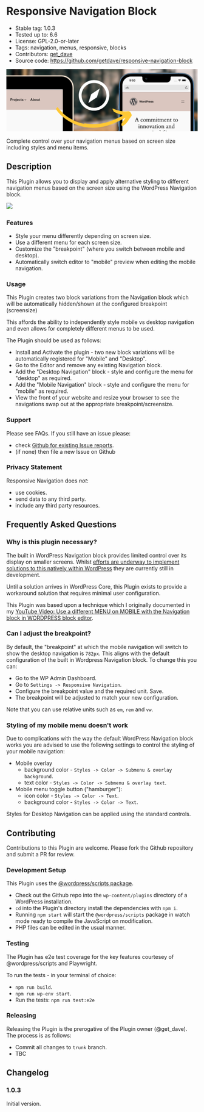 # Responsive Navigation Block

-   Stable tag: 1.0.3
-   Tested up to: 6.6
-   License: GPL-2.0-or-later
-   Tags: navigation, menus, responsive, blocks
-   Contributors: [get_dave](https://profiles.wordpress.org/get_dave/)
-   Source code: https://github.com/getdave/responsive-navigation-block

![](.wordpress-org/banner-1544x500.png)

Complete control over your navigation menus based on screen size including styles and menu items.

## Description

This Plugin allows you to display and apply alternative styling to different navigation menus based on the screen size using the WordPress Navigation block.

[![](https://img.shields.io/wordpress/plugin/installs/responsive-navigation-block?style=flat-square)](https://wordpress.org/plugins/responsive-navigation-block/)

### Features

-   Style your menu differently depending on screen size.
-   Use a different menu for each screen size.
-   Customize the "breakpoint" (where you switch between mobile and desktop).
-   Automatically switch editor to "mobile" preview when editing the mobile navigation.

### Usage

This Plugin creates two block variations from the Navigation block which will be automatically hidden/shown at the configured breakpoint (screensize)

This affords the ability to independently style mobile vs desktop navigation and even allows for completely different menus to be used.

The Plugin should be used as follows:

-   Install and Activate the plugin - two new block variations will be automatically registered for "Mobile" and "Desktop".
-   Go to the Editor and remove any existing Navigation block.
-   Add the "Desktop Navigation" block - style and configure the menu for "desktop" as required.
-   Add the "Mobile Navigation" block - style and configure the menu for "mobile" as required.
-   View the front of your website and resize your browser to see the navigations swap out at the appropriate breakpoint/screensize.

### Support

Please see FAQs. If you still have an issue please:

-   check [Github for existing Issue reports](https://github.com/getdave/responsive-navigation-block/issues).
-   (if none) then file a new Issue on Github

### Privacy Statement

Responsive Navigation does _not_:

-   use cookies.
-   send data to any third party.
-   include any third party resources.

## Frequently Asked Questions

### Why is this plugin necessary?

The built in WordPress Navigation block provides limited control over its display on smaller screens. Whilst [efforts are underway to implement solutions to this natively within WordPress](https://github.com/WordPress/gutenberg/issues/43852#issuecomment-1884949063) they are currently still in development.

Until a solution arrives in WordPress Core, this Plugin exists to provide a workaround solution that requires minimal user configuration.

This Plugin was based upon a technique which I originally documented in my [YouTube Video: Use a different MENU on MOBILE with the Navigation block in WORDPRESS block editor](https://www.youtube.com/watch?v=dY3f8sHcAPA).

### Can I adjust the breakpoint?

By default, the "breakpoint" at which the mobile navigation will switch to show the desktop navigation is `782px`. This aligns with the default configuration of the built in Wordpress Navigation block. To change this you can:

-   Go to the WP Admin Dashboard.
-   Go to `Settings -> Responsive Navigation`.
-   Configure the breakpoint value and the required unit. Save.
-   The breakpoint will be adjusted to match your new configuration.

Note that you can use relative units such as `em`, `rem` and `vw`.

### Styling of my mobile menu doesn't work

Due to complications with the way the default WordPress Navigation block works you are advised to use the following settings to control the styling of your mobile navigation:

-   Mobile overlay
    -   background color - `Styles -> Color -> Submenu & overlay background`.
    -   text color - `Styles -> Color -> Submenu & overlay text`.
-   Mobile menu toggle button ("hamburger"):
    -   icon color - `Styles -> Color -> Text`.
    -   background color - `Styles -> Color -> Text`.

Styles for Desktop Navigation can be applied using the standard controls.

## Contributing

Contributions to this Plugin are welcome. Please fork the Github repository and submit a PR for review.

### Development Setup

This Plugin uses the [@wordpress/scripts package](https://developer.wordpress.org/block-editor/reference-guides/packages/packages-scripts/).

-   Check out the Github repo into the `wp-content/plugins` directory of a WordPress installation.
-   `cd` into the Plugin's directory install the dependencies with `npm i`.
-   Running `npm start` will start the `@wordpress/scripts` package in watch mode ready to compile the JavaScript on modification.
-   PHP files can be edited in the usual manner.

### Testing

The Plugin has e2e test coverage for the key features courtesey of @wordpress/scripts and Playwright.

To run the tests - in your terminal of choice:

-   `npm run build`.
-   `npm run wp-env start`.
-   Run the tests: `npm run test:e2e`

### Releasing

Releasing the Plugin is the prerogative of the Plugin owner (@get_dave). The process is as follows:

-   Commit all changes to `trunk` branch.
-   TBC

## Changelog

### 1.0.3

Initial version.
